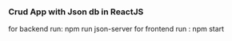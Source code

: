 ### Crud App with Json db in ReactJS
for backend run: npm run json-server 
for frontend run : npm start

